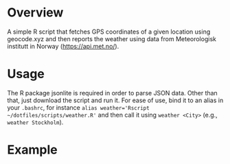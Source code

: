 # Overview

A simple R script that fetches GPS coordinates of a given location using geocode.xyz and then reports the weather using data from Meteorologisk institutt in Norway (https://api.met.no/).

# Usage

The R package jsonlite is required in order to parse JSON data. Other than that, just download the script and run it. For ease of use, bind it to an alias in your `.bashrc`, for instance `alias weather='Rscript ~/dotfiles/scripts/weather.R'` and then call it using `weather <City>` (e.g., `weather Stockholm`).

# Example
